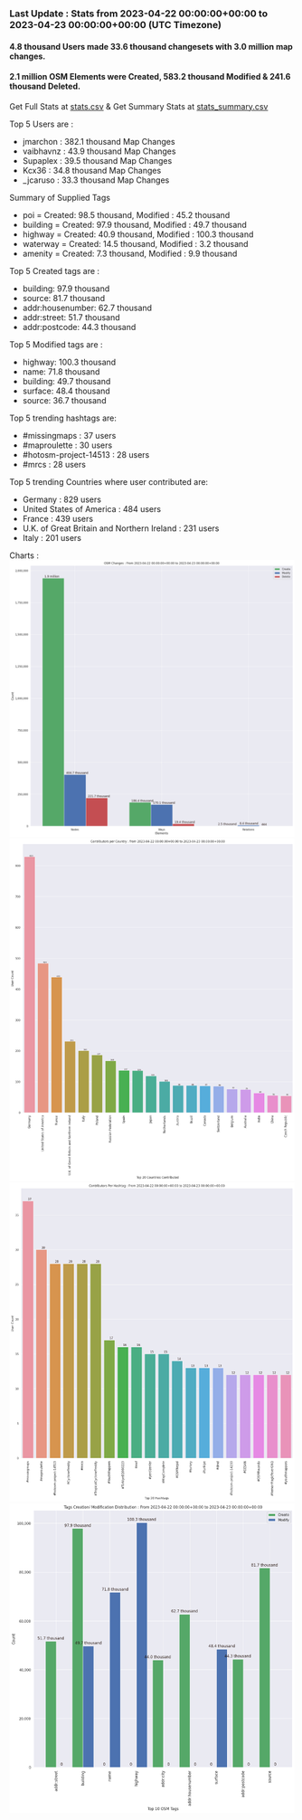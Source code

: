 ### Last Update : Stats from 2023-04-22 00:00:00+00:00 to 2023-04-23 00:00:00+00:00 (UTC Timezone)

#### 4.8 thousand Users made 33.6 thousand changesets with 3.0 million map changes.
#### 2.1 million OSM Elements were Created, 583.2 thousand Modified & 241.6 thousand Deleted.
Get Full Stats at [stats.csv](/stats/Global/Daily/stats.csv)
 & Get Summary Stats at [stats_summary.csv](/stats/Global/Daily/stats_summary.csv)

Top 5 Users are : 
- jmarchon : 382.1 thousand Map Changes
- vaibhavnz : 43.9 thousand Map Changes
- Supaplex : 39.5 thousand Map Changes
- Kcx36 : 34.8 thousand Map Changes
- _jcaruso : 33.3 thousand Map Changes

Summary of Supplied Tags
- poi = Created: 98.5 thousand, Modified : 45.2 thousand
- building = Created: 97.9 thousand, Modified : 49.7 thousand
- highway = Created: 40.9 thousand, Modified : 100.3 thousand
- waterway = Created: 14.5 thousand, Modified : 3.2 thousand
- amenity = Created: 7.3 thousand, Modified : 9.9 thousand


Top 5 Created tags are :
- building: 97.9 thousand
- source: 81.7 thousand
- addr:housenumber: 62.7 thousand
- addr:street: 51.7 thousand
- addr:postcode: 44.3 thousand


Top 5 Modified tags are :
- highway: 100.3 thousand
- name: 71.8 thousand
- building: 49.7 thousand
- surface: 48.4 thousand
- source: 36.7 thousand


Top 5 trending hashtags are:
- #missingmaps : 37 users
- #maproulette : 30 users
- #hotosm-project-14513 : 28 users
- #mrcs : 28 users


Top 5 trending Countries where user contributed are:
- Germany : 829 users
- United States of America : 484 users
- France : 439 users
- U.K. of Great Britain and Northern Ireland : 231 users
- Italy : 201 users


 Charts : 
![Alt text](./stats_osm_changes.png) 
![Alt text](./stats_users_per_country.png) 
![Alt text](./stats_users_per_hashtag.png) 
![Alt text](./stats_tags.png) 

